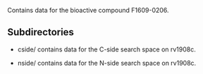 Contains data for the bioactive compound F1609-0206.

## Subdirectories

- cside/ contains data for the C-side search space on rv1908c.

- nside/ contains data for the N-side search space on rv1908c.

